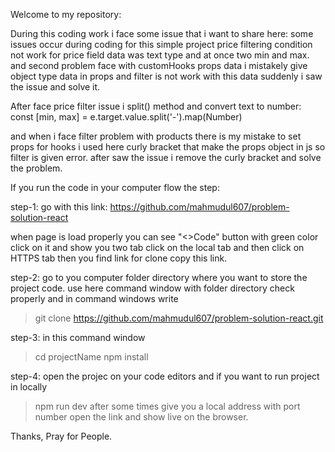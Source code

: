 Welcome to my repository:

During this coding work i face some issue that i want to share here:
some issues occur during coding for this simple project price filtering condition not work for price field data was text type and at once two min and max. and second problem face with customHooks props data i mistakely give object type data in props and filter is not work with this data suddenly i saw the issue and solve it.

After face price filter issue i split() method and convert text to number:
const [min, max] = e.target.value.split('-').map(Number)

and when i face filter problem with products there is my mistake to set props for hooks i used here curly bracket that make the props object in js so filter is given error. after saw the issue i remove the curly bracket and solve the problem.


If you run the code in your computer flow the step:

step-1:
go with this link:
https://github.com/mahmudul607/problem-solution-react

when page is load properly you can see "<>Code" button with green color 
click on it and show you two tab 
click on the local tab 
and then click on HTTPS tab
then you find link for clone copy this link.

step-2:
go to you computer folder directory where you want to store the project code. use here command window with folder directory check properly and in command windows write 
>git clone https://github.com/mahmudul607/problem-solution-react.git

step-3:
in this command window 
>cd projectName
>npm install

step-4:
open the projec on your code editors
and if you want to run project in locally
>npm run dev
after some times give you a local address with port number open the link and show live on the browser.
>


Thanks, Pray for People.
 
